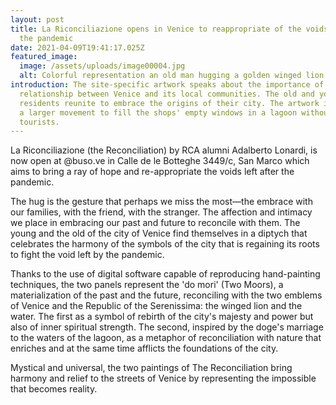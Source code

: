 ```yaml
---
layout: post
title: La Riconciliazione opens in Venice to reappropriate of the voids left by
  the pandemic
date: 2021-04-09T19:41:17.025Z
featured_image:
  image: /assets/uploads/image00004.jpg
  alt: Colorful representation an old man hugging a golden winged lion framed
introduction: The site-specific artwork speaks about the importance of the
  relationship between Venice and its local communities. The old and young
  residents reunite to embrace the origins of their city. The artwork is part of
  a larger movement to fill the shops' empty windows in a lagoon without
  tourists.
---
```

La Riconciliazione (the Reconciliation) by RCA alumni Adalberto Lonardi, is now open at @buso.ve in Calle de le Botteghe 3449/c, San Marco which aims to bring a ray of hope and re-appropriate the voids left after the pandemic.

The hug is the gesture that perhaps we miss the most—the embrace with our families, with the friend, with the stranger. The affection and intimacy we place in embracing our past and future to reconcile with them. The young and the old of the city of Venice find themselves in a diptych that celebrates the harmony of the symbols of the city that is regaining its roots to fight the void left by the pandemic.

Thanks to the use of digital software capable of reproducing hand-painting techniques, the two panels represent the 'do mori' (Two Moors), a materialization of the past and the future, reconciling with the two emblems of Venice and the Republic of the Serenissima: the winged lion and the water. The first as a symbol of rebirth of the city's majesty and power but also of inner spiritual strength. The second, inspired by the doge's marriage to the waters of the lagoon, as a metaphor of reconciliation with nature that enriches and at the same time afflicts the foundations of the city.

Mystical and universal, the two paintings of The Reconciliation bring harmony and relief to the streets of Venice by representing the impossible that becomes reality.